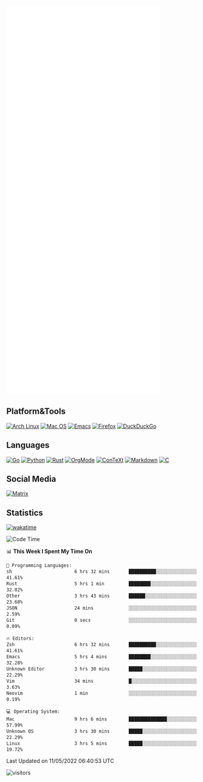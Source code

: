 ![Metrics](https://github.com/SteamedFish/SteamedFish/blob/master/github-metrics.svg)

## Platform&Tools

[![Arch Linux](https://img.shields.io/badge/ArchLinux-1793D1?logo=arch-linux&logoColor=fff&style=flat-square)](https://archlinux.org/)
[![Mac OS](https://img.shields.io/badge/MacOS-000000?style=flat-square&logo=macos&logoColor=F0F0F0)](https://www.apple.com/macos/)
[![Emacs](https://img.shields.io/badge/Emacs-%237F5AB6.svg?&style=flat-square&logo=gnu-emacs&logoColor=white)](https://www.gnu.org/software/emacs/)
[![Firefox](https://img.shields.io/badge/Firefox-FF7139?style=flat-square&logo=Firefox-Browser&logoColor=white)](https://firefox.com/)
[![DuckDuckGo](https://img.shields.io/badge/DuckDuckGo-DE5833?style=flat-square&logo=DuckDuckGo&logoColor=white)](https://duckduckgo.com/)

## Languages

[![Go](https://img.shields.io/badge/Golang-%2300ADD8.svg?style=flat-square&logo=go&logoColor=white)](https://golang.org/)
[![Python](https://img.shields.io/badge/Python-3670A0?style=flat-square&logo=python&logoColor=ffdd54)](https://www.python.org/)
[![Rust](https://img.shields.io/badge/Rust-%23000000.svg?style=flat-square&logo=rust&logoColor=white)](https://www.rust-lang.org/)
[![OrgMode](https://img.shields.io/badge/OrgMode-%23000000.svg?style=flat-square&logo=org&logoColor=white)](https://orgmode.org/)
[![ConTeXt](https://img.shields.io/badge/ConTeXt-%23008080.svg?style=flat-square&logo=latex&logoColor=white)](https://contextgarden.net/)
[![Markdown](https://img.shields.io/badge/MarkDown-%23000000.svg?style=flat-square&logo=markdown&logoColor=white)](https://daringfireball.net/projects/markdown/)
[![C](https://img.shields.io/badge/C-%2300599C.svg?style=flat-square&logo=c&logoColor=white)](https://www.iso.org/standard/74528.html)

## Social Media

[![Matrix](https://img.shields.io/badge/SteamedFish-2CA5E0?style=social&logo=matrix&logoColor=black)](https://matrix.to/#/@i:steamedfish.org)

## Statistics
[![wakatime](https://wakatime.com/badge/user/168280d6-fcf2-4b4f-ad3a-dc4612f35b38.svg)](https://wakatime.com/@168280d6-fcf2-4b4f-ad3a-dc4612f35b38)

<!--START_SECTION:waka-->
![Code Time](http://img.shields.io/badge/Code%20Time-1%2C806%20hrs%2031%20mins-blue)

📊 **This Week I Spent My Time On** 

```text
💬 Programming Languages: 
sh                       6 hrs 32 mins       ██████████░░░░░░░░░░░░░░░   41.61% 
Rust                     5 hrs 1 min         ████████░░░░░░░░░░░░░░░░░   32.02% 
Other                    3 hrs 43 mins       ██████░░░░░░░░░░░░░░░░░░░   23.68% 
JSON                     24 mins             ░░░░░░░░░░░░░░░░░░░░░░░░░   2.59% 
Git                      0 secs              ░░░░░░░░░░░░░░░░░░░░░░░░░   0.09%

🔥 Editors: 
Zsh                      6 hrs 32 mins       ██████████░░░░░░░░░░░░░░░   41.61% 
Emacs                    5 hrs 4 mins        ████████░░░░░░░░░░░░░░░░░   32.28% 
Unknown Editor           3 hrs 30 mins       █████░░░░░░░░░░░░░░░░░░░░   22.29% 
Vim                      34 mins             █░░░░░░░░░░░░░░░░░░░░░░░░   3.63% 
Neovim                   1 min               ░░░░░░░░░░░░░░░░░░░░░░░░░   0.19%

💻 Operating System: 
Mac                      9 hrs 6 mins        ██████████████░░░░░░░░░░░   57.99% 
Unknown OS               3 hrs 30 mins       █████░░░░░░░░░░░░░░░░░░░░   22.29% 
Linux                    3 hrs 5 mins        █████░░░░░░░░░░░░░░░░░░░░   19.72%

```


 Last Updated on 11/05/2022 06:40:53 UTC
<!--END_SECTION:waka-->

![visitors](https://visitor-badge.laobi.icu/badge?page_id=SteamedFish.SteamedFish)
